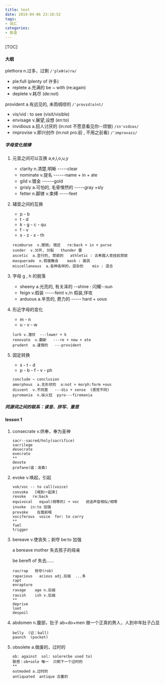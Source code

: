 ```yaml
---
title: test
date: 2019-04-06 23:18:52
tags:
- 词汇
categories:
- 英语
---
```


[TOC]

#### 大纲

plethora   n.过多，过剩   `/'pleθ(ə)rə/`

- ple:full  (plenty of 许多)
- replete a.充满的 be ~ with (re:again)
- deplete v.耗尽  (de:not)



provident   a.有远见的, 未雨绸缪的  `/'prɒvɪd(ə)nt/ `

- vis/vid : to see (visit/visible)
- envisage  v.展望,设想 (en:to)
- invidious  a.招人讨厌的 (in:not 不愿意看见你--烦银)  `/ɪn'vɪdɪəs/ `
- improvise  v.即兴创作 (in:not  pro:前 , 不用之前看)  `/'ɪmprəvaɪz/`



##### 字母变化规律

1. 元音之间可以互换 a,e,i,o,u,y

   - clarity  n.清楚,明晰 -----clear
   - nominate  v.提名 ------name + in + ate
   - gild  v.镀金 ------gold
   - grisly  a.可怕的, 毛骨悚然的 -----gray +sly
   - fetter  n.脚镣 v.束缚  -----feet

2. 辅音之间的互换

   - p - b
   - t - d
   - k - g - c - qu
   - f - v
   - s - z - x - th

   ```
   reimburse  v.报销; 偿还   re:back + in + purse
   sunder  v.分开, 分裂   thunder 雷
   ascetic  a.苦行的, 禁欲的   athletic : 古希腊人竞技前禁欲
   masquerade  n.假面舞会    mask : 面具
   miscellaneous  a.各种各样的，混杂的    mix : 混合 
   ```

3. 字母 g , h 的脱落

   - sheeny  a.光亮的, 有关泽的   --shine : 闪耀--sun
   - feign  v.假装 -----feint  v./n 假装,佯攻
   - arduous  a.辛苦的, 费力的   ----- hard + uous

4. 形近字母的变化

   - m - n
   - u - v - w

   ```
   lurk v.潜伏  ---lower + k
   renovate  v.翻新   ---re + new + ate
   prudent  a.谨慎的   ---provident
   ```

5. 固定转换

   - s - t - d
   - p - b - f - v - ph

   ```
   conclude ~ conclusion
   amorphous  a.无形状的  a:not + morph:form +ous
   dissent  v.不同意   ---dis + sense  (感觉不同)
   pyromania  n.纵火狂  pyro---firemania
   ```

##### 同源词之间的联系：读音、拼写、意思



#### lesson 1

1. consecrate  v.供奉，奉为圣神

   ```
   sacr--sacred/holy(sacrifice)
   sacrilege
   desecrate
   execrate
   **
   devote
   profane(谐：泼粪)
   ```

2. evoke  v.唤起，引起

   ```
   vok/voc -- to call(voice)
   convoke   [喊到一起来]
   revoke   re:back
   equivocal   equal(相等的) + voc   说话声音相似/相等
   invoke  in:to 加强
   provoke    在面前喊 
   vociferous  voice  fer: to carry
   **
   fuel
   trigger
   ```

3. bereave  v.使丧失；剥夺   be:to 加强

   a bereave mother  失去孩子的母亲

   be bereft of   失去......    

   ```
   rav/rap   抢夺(rob)
   rapacious   acious adj.后缀  ...多
   rapt  
   enrapture
   ravage    age n.后缀
   ravish    ish v.后缀
   **
   deprive
   loot
   despoil
   ```

4. abdomen n.腹部，肚子   ab+do+men 做一个正真的男人，人到中年肚子凸显

   ```
   belly  (记：ball)
   paunch  (pocket)
   ```

5. obsolete a.做废的，过时的

   ```
   ob: against  sol: solere(be used to)
   联想：ob+sole 唯一  只剩下一个过时的
   **
   outmoded a.过时的
   antiquated  antique 古董的
   
   ```